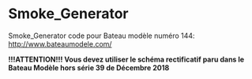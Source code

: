 # Smoke_Generator
Smoke_Generator code pour Bateau modèle numéro 144: http://www.bateaumodele.com/

**!!!ATTENTION!!! Vous devez utiliser le schéma rectificatif paru dans le Bateau Modèle hors série 39 de Décembre 2018**
